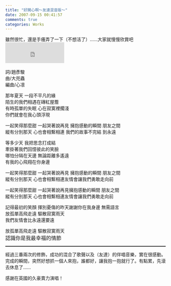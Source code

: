 ```yaml
---
title: "好開心啊～友達混音版～"
date: 2007-09-15 00:41:57
comments: true
categories: Works
---
```

<p>雖然很忙，還是手癢弄了一下（不想活了）......大家就慢慢欣賞吧<br /><iframe src="http://vlog.xuite.net/vlog/guest/external.php?media_id=aWRUYTlVLTM1MDIwNS5mbHY=&amp;pt=2&amp;ar=0&amp;as=0" marginheight="0" marginwidth="0" scrolling="no" width="185" frameborder="0" height="65"></iframe><br /><br />詞/趙彥駿<br />曲/大兜蟲<br />編曲/心凛</p><p class="MsoNormal"><span style="font-family: 新細明體;">那年夏天</span> <span style="font-family: 新細明體;">一段不平凡的緣</span><span lang="EN-US"></span><br /><span style="font-family: 新細明體;">陌生的我們相遇在磚紅屋簷</span><span lang="EN-US"></span><br /><span style="font-family: 新細明體;">有時孤單的失眠</span> <span style="font-family: 新細明體;">心在寂寞裡擱淺</span><span lang="EN-US"></span><br /><span style="font-family: 新細明體;">你們就會在我心頭浮現</span><span lang="EN-US"><o:p></o:p></span></p><p class="MsoNormal"><span lang="EN-US"></span><span style="font-family: 新細明體;">一起笑得那麼甜</span> <span style="font-family: 新細明體;">一起哭著說再見</span> <span style="font-family: 新細明體;">擁抱感動的瞬間</span> <span style="font-family: 新細明體;">朋友之間<br />縱有分別那天</span> <span style="font-family: 新細明體;">心也會相繫相連</span> <span style="font-family: 新細明體;">我們的故事不完結</span> <span style="font-family: 新細明體;">到永遠</span></p><p class="MsoNormal"><span style="font-family: 新細明體;">等多少天</span> <span style="font-family: 新細明體;">我把思念打成結</span><span lang="EN-US"></span><br /><span style="font-family: 新細明體;">牽掛著我們回憶彼此的笑臉</span><span lang="EN-US"></span><br /><span style="font-family: 新細明體;">哪怕分隔在天邊</span> <span style="font-family: 新細明體;">無論距離多遙遠</span><span lang="EN-US"></span><br /><span style="font-family: 新細明體;">有我的心飛翔在你身邊</span><span lang="EN-US"><o:p><br /></o:p></span></p><p class="MsoNormal"><span style="font-family: 新細明體;">一起笑得那麼甜</span> <span style="font-family: 新細明體;">一起哭著說再見</span> <span style="font-family: 新細明體;">擁抱感動的瞬間</span> <span style="font-family: 新細明體;">朋友之間<br />縱有分別那天</span> <span style="font-family: 新細明體;">心也會相繫相連</span><span style="font-family: 新細明體;">友情會讓我們勇敢走向前</span></p><p class="MsoNormal"><span style="font-family: 新細明體;">一起笑得那麼甜</span> <span style="font-family: 新細明體;">一起哭著說再見</span><span style="font-family: 新細明體;">擁抱感動的瞬間</span> <span style="font-family: 新細明體;">朋友之間<br />縱有分別那天</span> <span style="font-family: 新細明體;">心也會相繫相連</span><span style="font-family: 新細明體;">友情會讓我們勇敢走向前</span></p><p class="MsoNormal"><span style="font-family: 新細明體;">記得最初的笑顏</span> <span style="font-family: 新細明體;">揮別憂傷的昨天</span><span style="font-family: 新細明體;">謝謝你在我身邊</span> <span style="font-family: 新細明體;">無需語言<br />放孤單高飛走遠</span> <span style="font-family: 新細明體;">驅散寂寞雨天<br />我們友情會比永遠還要遠</span><span lang="EN-US"><o:p>&nbsp;</o:p></span></p><p class="MsoNormal"><span style="font-family: 新細明體;">放孤單高飛走遠</span> <span style="font-family: 新細明體;">驅散寂寞雨天</span><span style="font-size: 12pt; font-family: 新細明體;"><br />認識你是我最幸福的情節</span></p><p class="MsoNormal"><span style="font-size: 12pt; font-family: 新細明體;"></span></p><hr style="width: 100%; height: 2px;" /><p class="MsoNormal">經過三番兩次的修飾，成功的混合了歌聲以及（友達）的伴唱音樂，實在很感動。完成的瞬間，突然好想抓一個人來抱，誰都好，讓我抱一抱就行了。有點累，先滾去休息了......</p><p class="MsoNormal">感謝在英國的久豪賣力演唱！</p>
